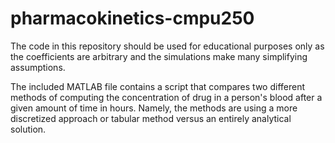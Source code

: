 # pharmacokinetics-cmpu250
The code in this repository should be used for educational purposes only as the coefficients are arbitrary and the simulations make many simplifying assumptions.

The included MATLAB file contains a script that compares two different methods of computing the concentration of drug in a person's blood after a given amount of time in hours.  Namely, the methods are using a more discretized approach or tabular method versus an entirely analytical solution.
